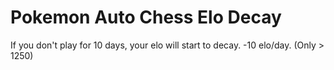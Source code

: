 # Pokemon Auto Chess Elo Decay

If you don't play for 10 days, your elo will start to decay. -10 elo/day. (Only > 1250)
